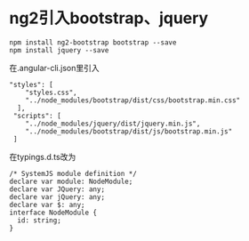 # ng2引入bootstrap、jquery
```text
npm install ng2-bootstrap bootstrap --save
npm install jquery --save
```
在.angular-cli.json里引入
```text
"styles": [
    "styles.css",
    "../node_modules/bootstrap/dist/css/bootstrap.min.css"
  ],
 "scripts": [
    "../node_modules/jquery/dist/jquery.min.js",
    "../node_modules/bootstrap/dist/js/bootstrap.min.js"
 ]
```
在typings.d.ts改为
```text
/* SystemJS module definition */
declare var module: NodeModule;
declare var JQuery: any;
declare var jQuery: any;
declare var $: any;
interface NodeModule {
  id: string;
}

```

